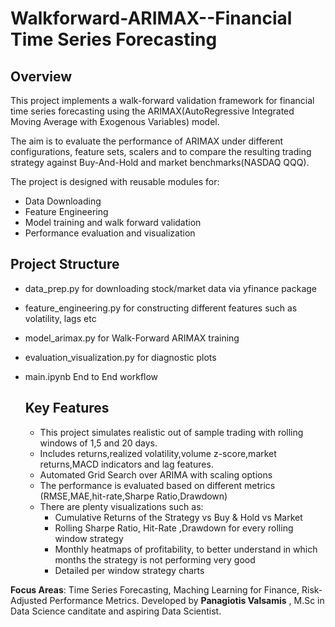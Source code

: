 # Walkforward-ARIMAX--Financial Time Series Forecasting

 ## Overview
This project implements a walk-forward validation framework for financial time series forecasting using the ARIMAX(AutoRegressive Integrated Moving Average with Exogenous Variables) model.

The aim is to evaluate the performance of ARIMAX under different configurations, feature sets, scalers and to compare the resulting trading strategy against Buy-And-Hold and market benchmarks(NASDAQ QQQ).

The project is designed with reusable modules for:
- Data Downloading
- Feature Engineering
- Model training and walk forward validation
- Performance evaluation and visualization

## Project Structure

- data_prep.py for downloading stock/market data via yfinance package
- feature_engineering.py for constructing different features such as volatility, lags etc
- model_arimax.py for Walk-Forward ARIMAX training
- evaluation_visualization.py for diagnostic plots
- main.ipynb End to End workflow

  ## Key Features

  - This project simulates realistic out of sample trading with rolling windows of 1,5 and 20 days.
  - Includes returns,realized volatility,volume z-score,market returns,MACD indicators and lag features.
  - Automated Grid Search over ARIMA with scaling options
  - The performance is evaluated based on different metrics (RMSE,MAE,hit-rate,Sharpe Ratio,Drawdown)
  - There are plenty visualizations such as:
     - Cumulative Returns of the Strategy vs Buy & Hold vs Market
     - Rolling Sharpe Ratio, Hit-Rate ,Drawdown for every rolling window strategy
     - Monthly heatmaps of profitability, to better understand in which months the strategy is not performing very good
     - Detailed per window strategy charts
   

**Focus Areas**: Time Series Forecasting, Maching Learning for Finance, Risk-Adjusted Performance Metrics.
Developed by **Panagiotis Valsamis** , M.Sc in Data Science canditate and aspiring Data Scientist.

  


